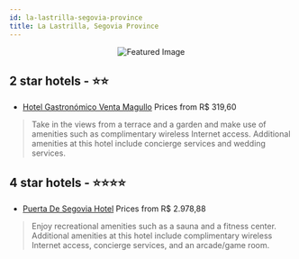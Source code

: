 ```yaml
---
id: la-lastrilla-segovia-province
title: La Lastrilla, Segovia Province
---
```


<center><img src="https://i.travelapi.com/hotels/1000000/700000/691800/691785/8a951369_z.jpg" alt="Featured Image" /></center>


##  2 star hotels - ⭐️⭐️

-    [Hotel Gastronómico Venta Magullo](https://us.hurb.com/hotels/la-lastrilla/hotel-gastronomico-venta-magullo-JNP-JP803754?cmp=18055) Prices from R$ 319,60
   > Take in the views from a terrace and a garden and make use of amenities such as complimentary wireless Internet access. Additional amenities at this hotel include concierge services and wedding services.

##  4 star hotels - ⭐️⭐️⭐️⭐️

-    [Puerta De Segovia Hotel](https://us.hurb.com/hotels/la-lastrilla/puerta-de-segovia-hotel-JNP-JP053801?cmp=18055) Prices from R$ 2.978,88
   > Enjoy recreational amenities such as a sauna and a fitness center. Additional amenities at this hotel include complimentary wireless Internet access, concierge services, and an arcade/game room.
